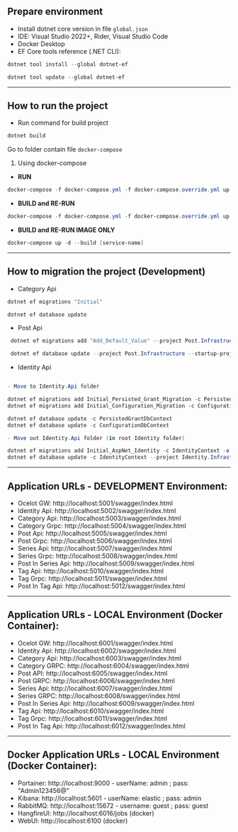 ## Prepare environment

* Install dotnet core version in file `global.json`
* IDE: Visual Studio 2022+, Rider, Visual Studio Code
* Docker Desktop
* EF Core tools reference (.NET CLI):

```Powershell
dotnet tool install --global dotnet-ef
```

```Powershell
dotnet tool update --global dotnet-ef
```

---

## How to run the project

- Run command for build project

```Powershell
dotnet build
```

Go to folder contain file `docker-compose`

1. Using docker-compose

- **RUN**

```Powershell (Only run)
docker-compose -f docker-compose.yml -f docker-compose.override.yml up -d --remove-orphans
```

- **BUILD and RE-RUN**

```Powershell (Build and run)
docker-compose -f docker-compose.yml -f docker-compose.override.yml up -d --build --remove-orphans
```

- **BUILD and RE-RUN IMAGE ONLY**

```Powershell (Build and run)
docker-compose up -d --build [service-name]
```

---

## How to migration the project (Development)

- Category Api

```Powershell
dotnet ef migrations "Initial"
```

```Powershell
dotnet ef database update
```

- Post Api

```Powershell
 dotnet ef migrations add "Add_Default_Value" --project Post.Infrastructure --startup-project Post.Api
```

```Powershell
 dotnet ef database update --project Post.Infrastructure --startup-project Post.Api
```

- Identity Api

```Powershell

```


```Powershell
- Move to Identity.Api folder

dotnet ef migrations add Initial_Persisted_Grant_Migration -c PersistedGrantDbContext -c Migrations/IdentityServer/PersistedGrant
dotnet ef migrations add Initial_Configuration_Migration -c ConfigurationDbContext -o Migrations/IdentityServer/Configuration

dotnet ef database update -c PersistedGrantDbContext
dotnet ef database update -c ConfigurationDbContext
```
```Powershell
- Move out Identity.Api folder (in root Identity folder)

dotnet ef migrations add Initial_AspNet_Identity -c IdentityContext -o Persistence/Migrations --project Identity.Infrastructure --startup-project Identity.Api
dotnet ef database update -c IdentityContext --project Identity.Infrastructure --startup-project Identity.Api
```
---

## Application URLs - DEVELOPMENT Environment:

- Ocelot GW: http://localhost:5001/swagger/index.html
- Identity Api: http://localhost:5002/swagger/index.html
- Category Api: http://localhost:5003/swagger/index.html
- Category Grpc: http://localhost:5004/swagger/index.html
- Post Api: http://localhost:5005/swagger/index.html
- Post Grpc: http://localhost:5006/swagger/index.html
- Series Api: http://localhost:5007/swagger/index.html
- Series Grpc: http://localhost:5008/swagger/index.html
- Post In Series Api: http://localhost:5009/swagger/index.html
- Tag Api: http://localhost:5010/swagger/index.html
- Tag Grpc: http://localhost:5011/swagger/index.html
- Post In Tag Api: http://localhost:5012/swagger/index.html

---

## Application URLs - LOCAL Environment (Docker Container):

- Ocelot GW: http://localhost:6001/swagger/index.html
- Identity Api: http://localhost:6002/swagger/index.html
- Category Api: http://localhost:6003/swagger/index.html
- Category GRPC: http://localhost:6004/swagger/index.html
- Post API: http://localhost:6005/swagger/index.html
- Post GRPC: http://localhost:6006/swagger/index.html
- Series Api: http://localhost:6007/swagger/index.html
- Series GRPC: http://localhost:6008/swagger/index.html
- Post In Series Api: http://localhost:6009/swagger/index.html
- Tag Api: http://localhost:6010/swagger/index.html
- Tag Grpc: http://localhost:6011/swagger/index.html
- Post In Tag Api: http://localhost:6012/swagger/index.html

---

## Docker Application URLs - LOCAL Environment (Docker Container):

- Portainer: http://localhost:9000 - userName: admin ; pass: "Admin123456@"
- Kibana: http://localhost:5601 - userName: elastic ; pass: admin
- RabbitMQ: http://localhost:15672 - username: guest ; pass: guest
- HangfireUI: http://localhost:6016/jobs (docker)
- WebUI: http://localhost:6100 (docker)